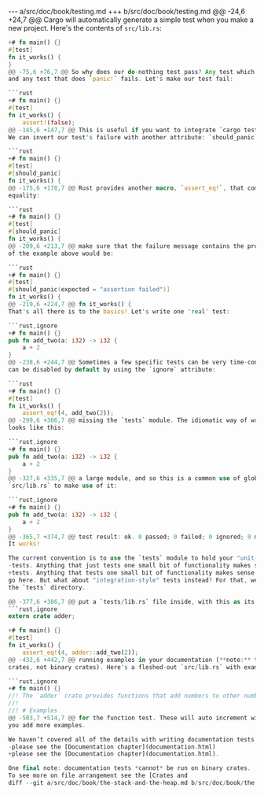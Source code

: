 --- a/src/doc/book/testing.md
+++ b/src/doc/book/testing.md
@@ -24,6 +24,7 @@ Cargo will automatically generate a simple test when you make a new project.
 Here's the contents of `src/lib.rs`:
 
 ```rust
+# fn main() {}
 #[test]
 fn it_works() {
 }
@@ -75,6 +76,7 @@ So why does our do-nothing test pass? Any test which doesn't `panic!` passes,
 and any test that does `panic!` fails. Let's make our test fail:
 
 ```rust
+# fn main() {}
 #[test]
 fn it_works() {
     assert!(false);
@@ -145,6 +147,7 @@ This is useful if you want to integrate `cargo test` into other tooling.
 We can invert our test's failure with another attribute: `should_panic`:
 
 ```rust
+# fn main() {}
 #[test]
 #[should_panic]
 fn it_works() {
@@ -175,6 +178,7 @@ Rust provides another macro, `assert_eq!`, that compares two arguments for
 equality:
 
 ```rust
+# fn main() {}
 #[test]
 #[should_panic]
 fn it_works() {
@@ -209,6 +213,7 @@ make sure that the failure message contains the provided text. A safer version
 of the example above would be:
 
 ```rust
+# fn main() {}
 #[test]
 #[should_panic(expected = "assertion failed")]
 fn it_works() {
@@ -219,6 +224,7 @@ fn it_works() {
 That's all there is to the basics! Let's write one 'real' test:
 
 ```rust,ignore
+# fn main() {}
 pub fn add_two(a: i32) -> i32 {
     a + 2
 }
@@ -238,6 +244,7 @@ Sometimes a few specific tests can be very time-consuming to execute. These
 can be disabled by default by using the `ignore` attribute:
 
 ```rust
+# fn main() {}
 #[test]
 fn it_works() {
     assert_eq!(4, add_two(2));
@@ -299,6 +306,7 @@ missing the `tests` module. The idiomatic way of writing our example
 looks like this:
 
 ```rust,ignore
+# fn main() {}
 pub fn add_two(a: i32) -> i32 {
     a + 2
 }
@@ -327,6 +335,7 @@ a large module, and so this is a common use of globs. Let's change our
 `src/lib.rs` to make use of it:
 
 ```rust,ignore
+# fn main() {}
 pub fn add_two(a: i32) -> i32 {
     a + 2
 }
@@ -365,7 +374,7 @@ test result: ok. 0 passed; 0 failed; 0 ignored; 0 measured
 It works!
 
 The current convention is to use the `tests` module to hold your "unit-style"
-tests. Anything that just tests one small bit of functionality makes sense to
+tests. Anything that tests one small bit of functionality makes sense to
 go here. But what about "integration-style" tests instead? For that, we have
 the `tests` directory.
 
@@ -377,6 +386,7 @@ put a `tests/lib.rs` file inside, with this as its contents:
 ```rust,ignore
 extern crate adder;
 
+# fn main() {}
 #[test]
 fn it_works() {
     assert_eq!(4, adder::add_two(2));
@@ -432,6 +442,7 @@ running examples in your documentation (**note:** this only works in library
 crates, not binary crates). Here's a fleshed-out `src/lib.rs` with examples:
 
 ```rust,ignore
+# fn main() {}
 //! The `adder` crate provides functions that add numbers to other numbers.
 //!
 //! # Examples
@@ -503,7 +514,7 @@ for the function test. These will auto increment with names like `add_two_1` as
 you add more examples.
 
 We haven’t covered all of the details with writing documentation tests. For more,
-please see the [Documentation chapter](documentation.html)
+please see the [Documentation chapter](documentation.html).
 
 One final note: documentation tests *cannot* be run on binary crates.
 To see more on file arrangement see the [Crates and
diff --git a/src/doc/book/the-stack-and-the-heap.md b/src/doc/book/the-stack-and-the-heap.md
